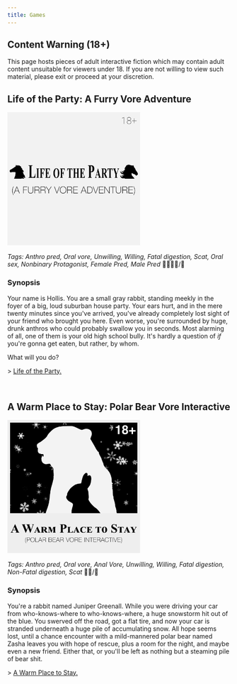 ```yaml
---
title: Games
---
```


## Content Warning (18+)

This page hosts pieces of adult interactive fiction which may contain adult content unsuitable for viewers under 18. If you are not willing to view such material, please exit or proceed at your discretion.

## Life of the Party: A Furry Vore Adventure

[<img class="gameLogo" width="300" alt="Life of the Party Logo" src="/life-of-the-party/logo.png">](https://double-a-stories.github.io/life-of-the-party/)

*Tags: Anthro pred, Oral vore, Unwilling, Willing, Fatal digestion, Scat, Oral sex, Nonbinary Protagonist, Female Pred, Male Pred* 🐴🐻🐱🐶/🐇

### Synopsis

Your name is Hollis. You are a small gray rabbit, standing meekly in the foyer of a big, loud suburban house party. Your ears hurt, and in the mere twenty minutes since you've arrived, you've already completely lost sight of your friend who brought you here. Even worse, you're surrounded by huge, drunk anthros who could probably swallow you in seconds. Most alarming of all, one of them is your old high school bully. It's hardly a question of *if* you're gonna get eaten, but rather, by whom.

What will you do?

\> [Life of the Party.](https://double-a-stories.github.io/life-of-the-party/)

<br style="clear:both">

## A Warm Place to Stay: Polar Bear Vore Interactive

[<img class="gameLogo" width="300" alt="A Warm Place to Stay Logo" src="/a-warm-place-to-stay/logo.png">](https://double-a-stories.github.io/a-warm-place-to-stay/)

*Tags: Anthro pred, Oral vore, Anal Vore, Unwilling, Willing, Fatal digestion, Non-Fatal digestion, Scat* 🐻‍❄️/🐇

### Synopsis

You're a rabbit named Juniper Greenall. While you were driving your car from who-knows-where to who-knows-where, a huge snowstorm hit out of the blue. You swerved off the road, got a flat tire, and now your car is stranded underneath a huge pile of accumulating snow. All hope seems lost, until a chance encounter with a mild-mannered polar bear named Zasha leaves you with hope of rescue, plus a room for the night, and maybe even a new friend. Either that, or you'll be left as nothing but a steaming pile of bear shit.

\> [A Warm Place to Stay.](https://double-a-stories.github.io/a-warm-place-to-stay/)

<br style="clear:both">
